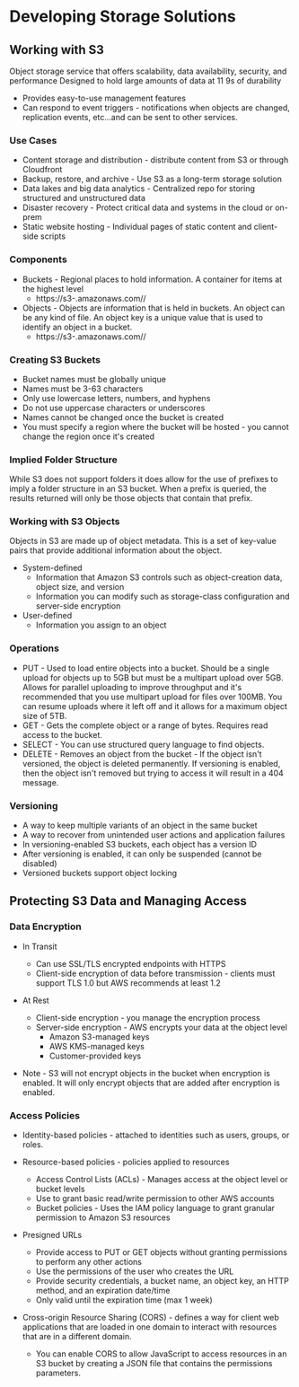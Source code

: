 # Developing Storage Solutions

## Working with S3
Object storage service that offers scalability, data availability, security, and performance
Designed to hold large amounts of data at 11 9s of durability
* Provides easy-to-use management features
* Can respond to event triggers - notifications when objects are changed, replication events, etc...and can be sent to other services.

### Use Cases
* Content storage and distribution - distribute content from S3 or through Cloudfront
* Backup, restore, and archive - Use S3 as a long-term storage solution 
* Data lakes and big data analytics - Centralized repo for storing structured and unstructured data
* Disaster recovery - Protect critical data and systems in the cloud or on-prem
* Static website hosting - Individual pages of static content and client-side scripts

### Components
* Buckets - Regional places to hold information. A container for items at the highest level
    *  https://s3-<aws-region>.amazonaws.com/<bucket-name>/
* Objects - Objects are information that is held in buckets. An object can be any kind of file. An object key is a unique value that is used to identify an object in a bucket. 
    *  https://s3-<aws-region>.amazonaws.com/<bucket-name>/<object-key>

### Creating S3 Buckets
* Bucket names must be globally unique
* Names must be 3-63 characters
* Only use lowercase letters, numbers, and hyphens
* Do not use uppercase characters or underscores
* Names cannot be changed once the bucket is created
* You must specify a region where the bucket will be hosted - you cannot change the region once it's created

### Implied Folder Structure
While S3 does not support folders it does allow for the use of prefixes to imply a folder structure in an S3 bucket. 
When a prefix is queried, the results returned will only be those objects that contain that prefix.

### Working with S3 Objects
Objects in S3 are made up of object metadata. This is a set of key-value pairs that provide additional information about the object. 
* System-defined
    *  Information that Amazon S3 controls such as object-creation data, object size, and version
    *  Information you can modify such as storage-class configuration and server-side encryption
* User-defined
    *  Information you assign to an object

### Operations
* PUT - Used to load entire objects into a bucket. Should be a single upload for objects up to 5GB but must be a multipart upload over 5GB. Allows for parallel uploading to improve throughput and it's recommended that you use multipart upload for files over 100MB. You can resume uploads where it left off and it allows for a maximum object size of 5TB.
* GET - Gets the complete object or a range of bytes. Requires read access to the bucket. 
* SELECT - You can use structured query language to find objects. 
* DELETE - Removes an object from the bucket - If the object isn't versioned, the object is deleted permanently. If versioning is enabled, then the object isn't removed but trying to access it will result in a 404 message. 

### Versioning
* A way to keep multiple variants of an object in the same bucket
* A way to recover from unintended user actions and application failures
* In versioning-enabled S3 buckets, each object has a version ID
* After versioning is enabled, it can only be suspended (cannot be disabled)
* Versioned buckets support object locking 


## Protecting S3 Data and Managing Access

### Data Encryption
* In Transit
    * Can use SSL/TLS encrypted endpoints with HTTPS
    * Client-side encryption of data before transmission - clients must support TLS 1.0 but AWS recommends at least 1.2
* At Rest
    * Client-side encryption - you manage the encryption process
    * Server-side encryption - AWS encrypts your data at the object level
        * Amazon S3-managed keys
        * AWS KMS-managed keys
        * Customer-provided keys

* Note - S3 will not encrypt objects in the bucket when encryption is enabled. It will only encrypt objects that are added after encryption is enabled.

### Access Policies
* Identity-based policies - attached to identities such as users, groups, or roles. 
* Resource-based policies - policies applied to resources 
    * Access Control Lists (ACLs) - Manages access at the object level or bucket levels
    * Use to grant basic read/write permission to other AWS accounts
    * Bucket policies - Uses the IAM policy language to grant granular permission to Amazon S3 resources
* Presigned URLs
    * Provide access to PUT or GET objects without granting permissions to perform any other actions
    * Use the permissions of the user who creates the URL
    * Provide security credentials, a bucket name, an object key, an HTTP method, and an expiration date/time
    * Only valid until the expiration time (max 1 week)

* Cross-origin Resource Sharing (CORS) - defines a way for client web applications that are loaded in one domain to interact with resources that are in a different domain. 
    * You can enable CORS to allow JavaScript to access resources in an S3 bucket by creating a JSON file that contains the permissions parameters. 






